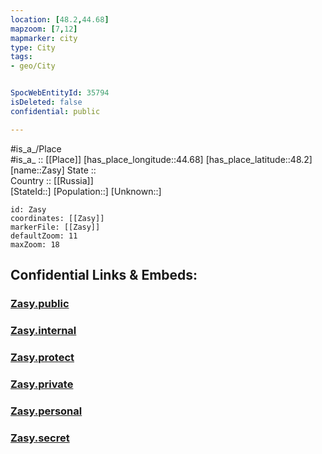 ```yaml
---
location: [48.2,44.68] 
mapzoom: [7,12] 
mapmarker: city 
type: City
tags:
- geo/City


SpocWebEntityId: 35794
isDeleted: false
confidential: public

---
```

#is_a_/Place  
#is_a_ :: [[Place]] 
[has_place_longitude::44.68] 
[has_place_latitude::48.2] 
[name::Zasy] 
State ::  
Country :: [[Russia]]  
[StateId::] 
[Population::] 
[Unknown::] 


```leaflet
id: Zasy
coordinates: [[Zasy]] 
markerFile: [[Zasy]] 
defaultZoom: 11 
maxZoom: 18
```


## Confidential Links & Embeds: 

### [Zasy.public](/_public/\Earth\Continent\Europe\Europe~East\Russia\Russia~South\Volgograd_Oblast\CityZasy.public.md) 

### [Zasy.internal](/_internal/\Earth\Continent\Europe\Europe~East\Russia\Russia~South\Volgograd_Oblast\CityZasy.internal.md) 

### [Zasy.protect](/_protect/\Earth\Continent\Europe\Europe~East\Russia\Russia~South\Volgograd_Oblast\CityZasy.protect.md) 

### [Zasy.private](/_private/\Earth\Continent\Europe\Europe~East\Russia\Russia~South\Volgograd_Oblast\CityZasy.private.md) 

### [Zasy.personal](/_personal/\Earth\Continent\Europe\Europe~East\Russia\Russia~South\Volgograd_Oblast\CityZasy.personal.md) 

### [Zasy.secret](/_secret/\Earth\Continent\Europe\Europe~East\Russia\Russia~South\Volgograd_Oblast\CityZasy.secret.md)


